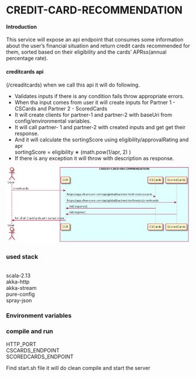 # CREDIT-CARD-RECOMMENDATION


#### Introduction <br>
This service will expose an api endpoint that consumes some information about the user’s financial situation and return credit cards recommended for them, sorted based on their eligibility and the cards’ APRss(annual percentage rate).
<br>
#### creditcards api<br>
(/creaditcards) when we call this api it will do following. <br>

  * Validates inputs if there is any condition fails throw appropriate errors. <br>
  * When tha input comes from user it will create inputs for Partner 1 - CSCards and  Partner 2 - ScoredCards <br>
  * It will create clients for partner-1 and partner-2 with baseUri from config/environmental variables. <br>
  * It will call partner- 1 and partner-2 with created inputs and get get their response.
  * And it will calculate the sortingScore using eligibility/approvalRating and apr <br>
                sortingScore = eligibility ∗ (math.pow(1/apr, 2) ) <br>
  * If there is any exception it will throw with description as response.

![Sequence Diargam](/src/main/resources/sequenceDiagram.png?raw=true "Sequence Diagram")
<br>

### used stack
<br>
scala-2.13<br>
akka-http<br>
akka-stream<br>
pure-config<br>
spray-json<br>

### Environment variables<br>

### compile and run<br>
HTTP_PORT<br>
CSCARDS_ENDPOINT<br>
SCOREDCARDS_ENDPOINT<br>

Find start.sh file it will do clean compile and start the server 
